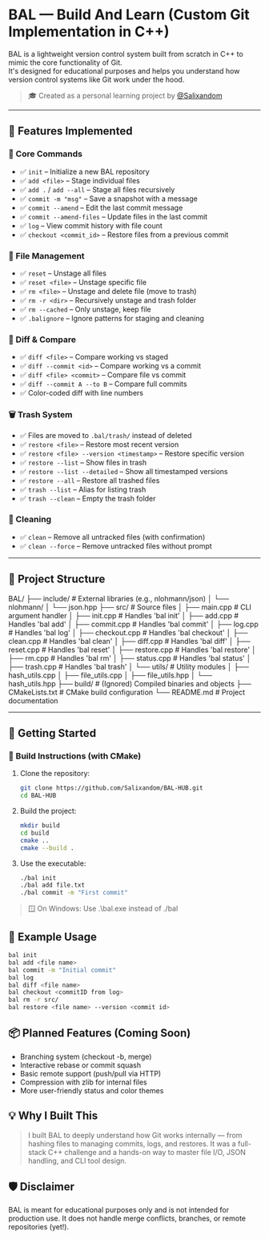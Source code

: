 # BAL — Build And Learn (Custom Git Implementation in C++)

BAL is a lightweight version control system built from scratch in C++ to mimic the core functionality of Git.  
It's designed for educational purposes and helps you understand how version control systems like Git work under the hood.

> 🎓 Created as a personal learning project by [@Salixandom](https://github.com/Salixandom)

---

## 🧠 Features Implemented

### 🔨 Core Commands
- ✅ `init` – Initialize a new BAL repository
- ✅ `add <file>` – Stage individual files
- ✅ `add .` / `add --all` – Stage all files recursively
- ✅ `commit -m "msg"` – Save a snapshot with a message
- ✅ `commit --amend` – Edit the last commit message
- ✅ `commit --amend-files` – Update files in the last commit
- ✅ `log` – View commit history with file count
- ✅ `checkout <commit_id>` – Restore files from a previous commit

### 🧼 File Management
- ✅ `reset` – Unstage all files
- ✅ `reset <file>` – Unstage specific file
- ✅ `rm <file>` – Unstage and delete file (move to trash)
- ✅ `rm -r <dir>` – Recursively unstage and trash folder
- ✅ `rm --cached` – Only unstage, keep file
- ✅ `.balignore` – Ignore patterns for staging and cleaning

### 🔁 Diff & Compare
- ✅ `diff <file>` – Compare working vs staged
- ✅ `diff --commit <id>` – Compare working vs a commit
- ✅ `diff <file> <commit>` – Compare file vs commit
- ✅ `diff --commit A --to B` – Compare full commits
- ✅ Color-coded diff with line numbers

### 🗑️ Trash System
- ✅ Files are moved to `.bal/trash/` instead of deleted
- ✅ `restore <file>` – Restore most recent version
- ✅ `restore <file> --version <timestamp>` – Restore specific version
- ✅ `restore --list` – Show files in trash
- ✅ `restore --list --detailed` – Show all timestamped versions
- ✅ `restore --all` – Restore all trashed files
- ✅ `trash --list` – Alias for listing trash
- ✅ `trash --clean` – Empty the trash folder

### 🧹 Cleaning
- ✅ `clean` – Remove all untracked files (with confirmation)
- ✅ `clean --force` – Remove untracked files without prompt


---

## 📁 Project Structure

BAL/
├── include/            # External libraries (e.g., nlohmann/json)
│   └── nlohmann/
│       └── json.hpp
├── src/                # Source files
│   ├── main.cpp        # CLI argument handler
│   ├── init.cpp        # Handles 'bal init'
│   ├── add.cpp         # Handles 'bal add'
│   ├── commit.cpp      # Handles 'bal commit'
│   ├── log.cpp         # Handles 'bal log'
│   ├── checkout.cpp    # Handles 'bal checkout'
│   ├── clean.cpp       # Handles 'bal clean'
│   ├── diff.cpp        # Handles 'bal diff'
│   ├── reset.cpp       # Handles 'bal reset'
│   ├── restore.cpp     # Handles 'bal restore'
│   ├── rm.cpp          # Handles 'bal rm'
│   ├── status.cpp      # Handles 'bal status'
│   ├── trash.cpp       # Handles 'bal trash'
│   └── utils/          # Utility modules
│       ├── hash_utils.cpp
│       ├── file_utils.cpp
│       ├── file_utils.hpp
│       └── hash_utils.hpp
├── build/              # (Ignored) Compiled binaries and objects
├── CMakeLists.txt      # CMake build configuration
└── README.md           # Project documentation

---

## 🚀 Getting Started

### 🔧 Build Instructions (with CMake)

1. Clone the repository:
   ```bash
   git clone https://github.com/Salixandom/BAL-HUB.git
   cd BAL-HUB
   ```

2. Build the project:
   ```bash
   mkdir build
   cd build
   cmake ..
   cmake --build .
   ```

3. Use the executable:
   ```bash
   ./bal init
   ./bal add file.txt
   ./bal commit -m "First commit"
   ```
> 🪟 On Windows: Use .\bal.exe instead of ./bal

## 🧪 Example Usage
  ```bash
  bal init
  bal add <file name>
  bal commit -m "Initial commit"
  bal log
  bal diff <file name>
  bal checkout <commitID from log>
  bal rm -r src/
  bal restore <file name> --version <commit id>
  ```

## 📦 Planned Features (Coming Soon)
-  Branching system (checkout -b, merge)
-  Interactive rebase or commit squash
-  Basic remote support (push/pull via HTTP)
-  Compression with zlib for internal files
-  More user-friendly status and color themes

## 💡 Why I Built This
> I built BAL to deeply understand how Git works internally — from hashing files to managing commits, logs, and restores.
> It was a full-stack C++ challenge and a hands-on way to master file I/O, JSON handling, and CLI tool design.

## 🛡️ Disclaimer
BAL is meant for educational purposes only and is not intended for production use. It does not handle merge conflicts, branches, or remote repositories (yet!).
